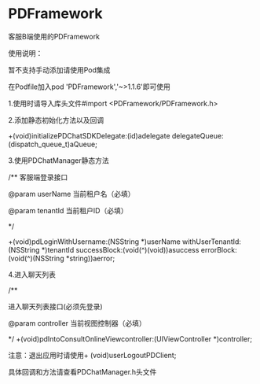 # PDFramework 

客服B端使用的PDFramework

使用说明：

暂不支持手动添加请使用Pod集成

在Podfile加入pod 'PDFramework','~>1.1.6'即可使用

1.使用时请导入库头文件#import <PDFramework/PDFramework.h>

2.添加静态初始化方法以及回调

+(void)initializePDChatSDKDelegate:(id<PDChatManagerDelegate>)adelegate delegateQueue:(dispatch_queue_t)aQueue;

3.使用PDChatManager静态方法

/**
客服端登录接口

@param userName 当前租户名（必填）

@param tenantId 当前租户ID（必填）

*/

+(void)pdLoginWithUsername:(NSString *)userName withUserTenantId:(NSString *)tenantId  successBlock:(void(^)(void))asuccess errorBlock:(void(^)(NSString *string))aerror;

4.进入聊天列表

/**

进入聊天列表接口(必须先登录)

@param controller 当前视图控制器（必填）

*/
+(void)pdIntoConsultOnlineViewcontroller:(UIViewController *)controller;


注意：退出应用时请使用+ (void)userLogoutPDClient;

具体回调和方法请查看PDChatManager.h头文件



